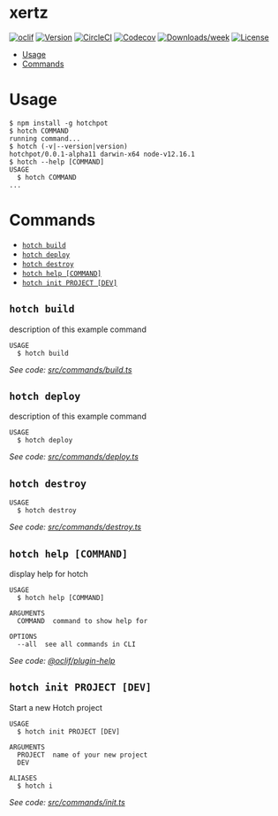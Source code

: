 xertz
=====



[![oclif](https://img.shields.io/badge/cli-oclif-brightgreen.svg)](https://oclif.io)
[![Version](https://img.shields.io/npm/v/xertz.svg)](https://npmjs.org/package/xertz)
[![CircleCI](https://circleci.com/gh/medelman17/xertz/tree/master.svg?style=shield)](https://circleci.com/gh/medelman17/xertz/tree/master)
[![Codecov](https://codecov.io/gh/medelman17/xertz/branch/master/graph/badge.svg)](https://codecov.io/gh/medelman17/xertz)
[![Downloads/week](https://img.shields.io/npm/dw/xertz.svg)](https://npmjs.org/package/xertz)
[![License](https://img.shields.io/npm/l/xertz.svg)](https://github.com/medelman17/xertz/blob/master/package.json)

<!-- toc -->
* [Usage](#usage)
* [Commands](#commands)
<!-- tocstop -->
# Usage
<!-- usage -->
```sh-session
$ npm install -g hotchpot
$ hotch COMMAND
running command...
$ hotch (-v|--version|version)
hotchpot/0.0.1-alpha11 darwin-x64 node-v12.16.1
$ hotch --help [COMMAND]
USAGE
  $ hotch COMMAND
...
```
<!-- usagestop -->
# Commands
<!-- commands -->
* [`hotch build`](#hotch-build)
* [`hotch deploy`](#hotch-deploy)
* [`hotch destroy`](#hotch-destroy)
* [`hotch help [COMMAND]`](#hotch-help-command)
* [`hotch init PROJECT [DEV]`](#hotch-init-project-dev)

## `hotch build`

description of this example command

```
USAGE
  $ hotch build
```

_See code: [src/commands/build.ts](https://github.com/medelman17/xertz/blob/v0.0.1-alpha11/src/commands/build.ts)_

## `hotch deploy`

description of this example command

```
USAGE
  $ hotch deploy
```

_See code: [src/commands/deploy.ts](https://github.com/medelman17/xertz/blob/v0.0.1-alpha11/src/commands/deploy.ts)_

## `hotch destroy`

```
USAGE
  $ hotch destroy
```

_See code: [src/commands/destroy.ts](https://github.com/medelman17/xertz/blob/v0.0.1-alpha11/src/commands/destroy.ts)_

## `hotch help [COMMAND]`

display help for hotch

```
USAGE
  $ hotch help [COMMAND]

ARGUMENTS
  COMMAND  command to show help for

OPTIONS
  --all  see all commands in CLI
```

_See code: [@oclif/plugin-help](https://github.com/oclif/plugin-help/blob/v2.2.3/src/commands/help.ts)_

## `hotch init PROJECT [DEV]`

Start a new Hotch project

```
USAGE
  $ hotch init PROJECT [DEV]

ARGUMENTS
  PROJECT  name of your new project
  DEV

ALIASES
  $ hotch i
```

_See code: [src/commands/init.ts](https://github.com/medelman17/xertz/blob/v0.0.1-alpha11/src/commands/init.ts)_
<!-- commandsstop -->
